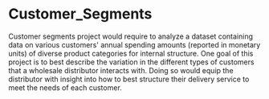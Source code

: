 # Customer_Segments
Customer segments project would require to analyze a dataset containing data on various customers' annual spending amounts (reported in monetary units) of diverse product categories for internal structure. 
One goal of this project is to best describe the variation in the different types of customers that a wholesale distributor interacts with. Doing so would equip the distributor with insight into how to best structure their delivery service to meet the needs of each customer.

